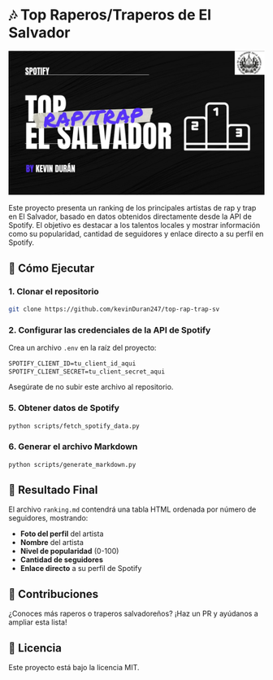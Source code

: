# 🎶 Top Raperos/Traperos de El Salvador

![Top Artistas de El Salvador](portada.jpg)

Este proyecto presenta un ranking de los principales artistas de rap y trap en El Salvador, basado en datos obtenidos directamente desde la API de Spotify. El objetivo es destacar a los talentos locales y mostrar información como su popularidad, cantidad de seguidores y enlace directo a su perfil en Spotify.


## 🚀 Cómo Ejecutar

### 1. Clonar el repositorio
```bash
git clone https://github.com/kevinDuran247/top-rap-trap-sv
```

### 2. Configurar las credenciales de la API de Spotify
Crea un archivo `.env` en la raíz del proyecto:
```env
SPOTIFY_CLIENT_ID=tu_client_id_aqui
SPOTIFY_CLIENT_SECRET=tu_client_secret_aqui
```
Asegúrate de no subir este archivo al repositorio.

### 5. Obtener datos de Spotify
```bash
python scripts/fetch_spotify_data.py
```

### 6. Generar el archivo Markdown
```bash
python scripts/generate_markdown.py
```

## 📄 Resultado Final
El archivo `ranking.md` contendrá una tabla HTML ordenada por número de seguidores, mostrando:

- **Foto del perfil** del artista
- **Nombre** del artista
- **Nivel de popularidad** (0-100)
- **Cantidad de seguidores**
- **Enlace directo** a su perfil de Spotify

## 📝 Contribuciones
¿Conoces más raperos o traperos salvadoreños? ¡Haz un PR y ayúdanos a ampliar esta lista!

## 📄 Licencia
Este proyecto está bajo la licencia MIT.

